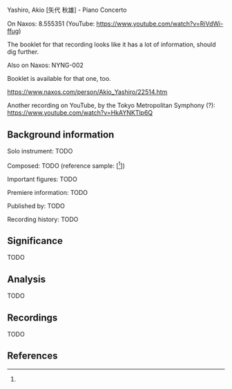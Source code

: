 # 

Yashiro, Akio [矢代 秋雄] - Piano Concerto

On Naxos: 8.555351 (YouTube: https://www.youtube.com/watch?v=RiVdWi-ffug)

The booklet for that recording looks like it has a lot of information, should dig further.

Also on Naxos: NYNG-002

Booklet is available for that one, too.

https://www.naxos.com/person/Akio_Yashiro/22514.htm

Another recording on YouTube, by the Tokyo Metropolitan Symphony (?):
https://www.youtube.com/watch?v=HkAYNKTlp6Q

## Background information

Solo instrument: TODO

Composed: TODO (reference sample: \[[^1]\])

Important figures: TODO

Premiere information: TODO

Published by: TODO

Recording history: TODO

## Significance

TODO

## Analysis

TODO

## Recordings

TODO

## References

[^1]: 

